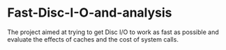 # Fast-Disc-I-O-and-analysis
The project aimed at trying to get Disc I/O to work as fast as possible and evaluate the effects of caches and the cost of system calls.
